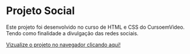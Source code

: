 # Projeto Social
Este projeto foi desenvolvido no curso de HTML e CSS do CursoemVideo. Tendo como finalidade a divulgação das redes sociais.

[Vizualize o projeto no navegador clicando aqui!](https://damiaovieiraa.github.io/projeto-social/)
